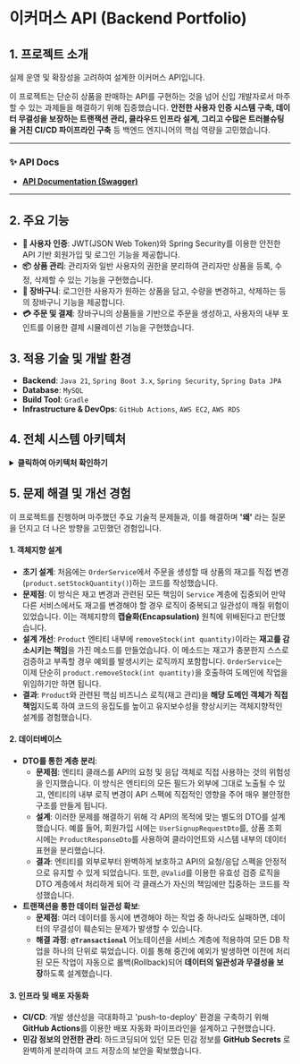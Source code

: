 # 이커머스 API (Backend Portfolio)

## 1. 프로젝트 소개

실제 운영 및 확장성을 고려하여 설계한 이커머스 API입니다.

이 프로젝트는 단순히 상품을 판매하는 API를 구현하는 것을 넘어 신입 개발자로서 마주할 수 있는 과제들을 해결하기 위해 집중했습니다. **안전한 사용자 인증 시스템 구축, 데이터 무결성을 보장하는 트랜잭션 관리, 클라우드 인프라 설계, 그리고 수많은 트러블슈팅을 거친 CI/CD 파이프라인 구축** 등 백엔드 엔지니어의 핵심 역량을 고민했습니다.

---

### ✨ **API Docs**

- **[API Documentation (Swagger)](http://3.34.46.39:8081/swagger-ui/index.html)**

---

## 2. 주요 기능

- **🔐 사용자 인증**: JWT(JSON Web Token)와 Spring Security를 이용한 안전한 API 기반 회원가입 및 로그인 기능을 제공합니다.
- **📦 상품 관리**: 관리자와 일반 사용자의 권한을 분리하여 관리자만 상품을 등록, 수정, 삭제할 수 있는 기능을 구현했습니다.
- **🛒 장바구니**: 로그인한 사용자가 원하는 상품을 담고, 수량을 변경하고, 삭제하는 등의 장바구니 기능을 제공합니다.
- **💳 주문 및 결제**: 장바구니의 상품들을 기반으로 주문을 생성하고, 사용자의 내부 포인트를 이용한 결제 시뮬레이션 기능을 구현했습니다.

## 3. 적용 기술 및 개발 환경

- **Backend**: `Java 21`, `Spring Boot 3.x`, `Spring Security`, `Spring Data JPA`
- **Database**: `MySQL`
- **Build Tool**: `Gradle`
- **Infrastructure & DevOps**: `GitHub Actions`, `AWS EC2`, `AWS RDS`

## 4. 전체 시스템 아키텍처

<details>
<summary><b>클릭하여 아키텍처 확인하기</b></summary>

개발부터 배포, 서비스 운영까지의 전체 흐름을 나타내는 아키텍처 다이어그램입니다.

```mermaid
graph TD
    %% Node Definitions
    subgraph "Development & CI/CD"
        A[👨‍💻 Developer]
        B(GitHub Repository)
        C{GitHub Actions}
        D[✅ .jar 생성]
        E[🚀 Deploy Script]
    end

    subgraph "AWS Cloud Infrastructure"
        F["🌐 EC2 Instance<br>(ecommerce.jar)"]
        G[💾 RDS (MySQL)]
    end
    
    subgraph "User Service Flow"
        I[👤 User]
    end

    %% Link Definitions
    A -- 1. Git Push --> B
    B -- 2. Trigger --> C
    C -- 3. Build --> D
    D -- 4. Deploy --> E
    E -- SSH --> F
    F -- DB Connection --> G
    I -- API Request --> F

    %% Style Definitions
    style F fill:#FF9900,stroke:#333,stroke-width:2px
    style G fill:#0073BB,stroke:#333,stroke-width:2px
```

</details>

## 5. 문제 해결 및 개선 경험

이 프로젝트를 진행하며 마주했던 주요 기술적 문제들과, 이를 해결하며 **'왜'** 라는 질문을 던지고 더 나은 방향을 고민했던 경험입니다.

#### 1. 객체지향 설계
- **초기 설계**: 처음에는 `OrderService`에서 주문을 생성할 때 상품의 재고를 직접 변경(`product.setStockQuantity()`)하는 코드를 작성했습니다.
- **문제점**: 이 방식은 재고 변경과 관련된 모든 책임이 `Service` 계층에 집중되어 만약 다른 서비스에서도 재고를 변경해야 할 경우 로직이 중복되고 일관성이 깨질 위험이 있었습니다. 이는 객체지향의 **캡슐화(Encapsulation)** 원칙에 위배된다고 판단했습니다.
- **설계 개선**: `Product` 엔티티 내부에 `removeStock(int quantity)`이라는 **재고를 감소시키는 책임**을 가진 메소드를 만들었습니다. 이 메소드는 재고가 충분한지 스스로 검증하고 부족할 경우 예외를 발생시키는 로직까지 포함합니다. `OrderService`는 이제 단순히 `product.removeStock(int quantity)`을 호출하여 도메인에 작업을 위임하기만 하면 됩니다.
- **결과**: `Product`와 관련된 핵심 비즈니스 로직(재고 관리)을 **해당 도메인 객체가 직접 책임**지도록 하여 코드의 응집도를 높이고 유지보수성을 향상시키는 객체지향적인 설계를 경험했습니다.

#### 2. 데이터베이스
- **DTO를 통한 계층 분리**:
    - **문제점**: 엔티티 클래스를 API의 요청 및 응답 객체로 직접 사용하는 것의 위험성을 인지했습니다. 이 방식은 엔티티의 모든 필드가 외부에 그대로 노출될 수 있고, 엔티티의 내부 로직 변경이 API 스펙에 직접적인 영향을 주어 매우 불안정한 구조를 만들게 됩니다.
    - **설계**: 이러한 문제를 해결하기 위해 각 API의 목적에 맞는 별도의 DTO를 설계했습니다. 예를 들어, 회원가입 시에는 `UserSignupRequestDto`를, 상품 조회 시에는 `ProductResponseDto`를 사용하여 클라이언트와 시스템 내부의 데이터 표현을 분리했습니다.
    - **결과**: 엔티티를 외부로부터 완벽하게 보호하고 API의 요청/응답 스펙을 안정적으로 유지할 수 있게 되었습니다. 또한, `@Valid`를 이용한 유효성 검증 로직을 DTO 계층에서 처리하게 되어 각 클래스가 자신의 책임에만 집중하는 코드를 작성했습니다.
- **트랜잭션을 통한 데이터 일관성 확보**:
    - **문제점**: 여러 데이터를 동시에 변경해야 하는 작업 중 하나라도 실패하면, 데이터의 무결성이 훼손되는 문제가 발생할 수 있습니다.
    - **해결 과정**: **`@Transactional`** 어노테이션을 서비스 계층에 적용하여 모든 DB 작업을 하나의 단위로 묶었습니다. 이를 통해 중간에 예외가 발생하면 이전에 처리된 모든 작업이 자동으로 롤백(Rollback)되어 **데이터의 일관성과 무결성을 보장**하도록 설계했습니다.

#### 3. 인프라 및 배포 자동화
- **CI/CD**: 개발 생산성을 극대화하고 'push-to-deploy' 환경을 구축하기 위해 **GitHub Actions**를 이용한 배포 자동화 파이프라인을 설계하고 구현했습니다.
- **민감 정보의 안전한 관리**: 하드코딩되어 있던 모든 민감 정보를 **GitHub Secrets** 로 완벽하게 분리하여 코드 저장소의 보안을 확보했습니다.